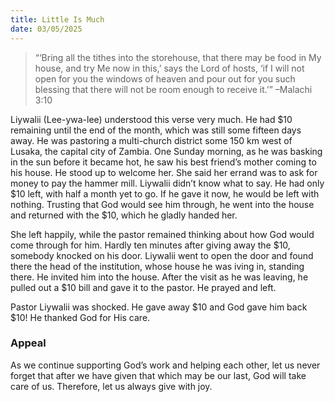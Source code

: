 ```yaml
---
title: Little Is Much
date: 03/05/2025
---
```


> <p></p>
> “‘Bring all the tithes into the storehouse, that there may be food in My house, and try Me now in this,’ says the Lord of hosts, ‘if I will not open for you the windows of heaven and pour out for you such blessing that there will not be room enough to receive it.’” –Malachi 3:10

Liywalii (Lee-ywa-lee) understood this verse very much. He had $10 remaining until the end of the month, which was still some fifteen days away. He was pastoring a multi-church district some 150 km west of Lusaka, the capital city of Zambia. One Sunday morning, as he was basking in the sun before it became hot, he saw his best friend’s mother coming to his house. He stood up to welcome her. She said her errand was to ask for money to pay the hammer mill. Liywalii didn’t know what to say. He had only $10 left, with half a month yet to go. If he gave it now, he would be left with nothing. Trusting that God would see him through, he went into the house and returned with the $10, which he gladly handed her.

She left happily, while the pastor remained thinking about how God would come through for him. Hardly ten minutes after giving away the $10, somebody knocked on his door. Liywalii went to open the door and found there the head of the institution, whose house he was iving in, standing there. He invited him into the house. After the visit as he was leaving, he pulled out a $10 bill and gave it to the pastor. He prayed and left.

Pastor Liywalii was shocked. He gave away $10 and God gave him back $10! He thanked God for His care.

### Appeal

As we continue supporting God’s work and helping each other, let us never forget that after we have given that which may be our last, God will take care of us. Therefore, let us always give with joy.